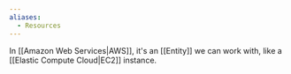 ```yaml
---
aliases:
  - Resources
---
```


In [[Amazon Web Services|AWS]], it's an [[Entity]] we can work with, like a [[Elastic Compute Cloud|EC2]] instance.
